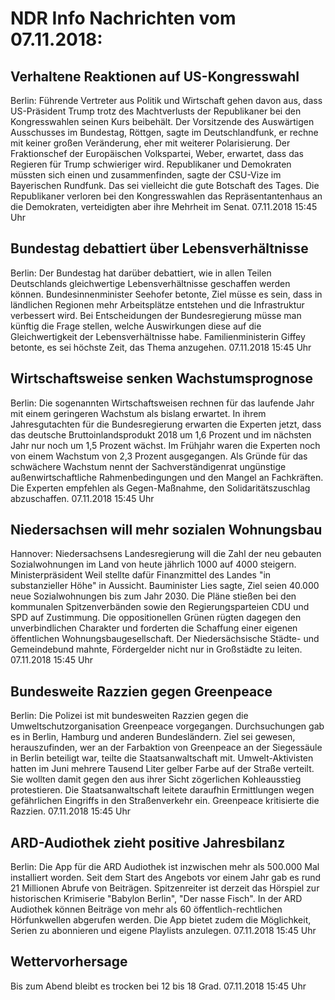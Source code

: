 # NDR Info Nachrichten vom 07.11.2018:


## Verhaltene Reaktionen auf US-Kongresswahl
Berlin: Führende Vertreter aus Politik und Wirtschaft gehen davon aus, dass US-Präsident Trump trotz des Machtverlusts der Republikaner bei den Kongresswahlen seinen Kurs beibehält. Der Vorsitzende des Auswärtigen Ausschusses im Bundestag, Röttgen, sagte im Deutschlandfunk, er rechne mit keiner großen Veränderung, eher mit weiterer Polarisierung. Der Fraktionschef der Europäischen Volkspartei, Weber, erwartet, dass das Regieren für Trump schwieriger wird. Republikaner und Demokraten müssten sich einen und zusammenfinden, sagte der CSU-Vize im Bayerischen Rundfunk. Das sei vielleicht die gute Botschaft des Tages. Die Republikaner verloren bei den Kongresswahlen das Repräsentantenhaus an die Demokraten, verteidigten aber ihre Mehrheit im Senat. 07.11.2018 15:45 Uhr 

## Bundestag debattiert über Lebensverhältnisse
Berlin: Der Bundestag hat darüber debattiert, wie in allen Teilen Deutschlands gleichwertige Lebensverhältnisse geschaffen werden können. Bundesinnenminister Seehofer betonte, Ziel müsse es sein, dass in ländlichen Regionen mehr Arbeitsplätze entstehen und die Infrastruktur verbessert wird. Bei Entscheidungen der Bundesregierung müsse man künftig die Frage stellen, welche Auswirkungen diese auf die Gleichwertigkeit der Lebensverhältnisse habe. Familienministerin Giffey betonte, es sei höchste Zeit, das Thema anzugehen. 07.11.2018 15:45 Uhr 

## Wirtschaftsweise senken Wachstumsprognose
Berlin: Die sogenannten Wirtschaftsweisen rechnen für das laufende Jahr mit einem geringeren Wachstum als bislang erwartet. In ihrem Jahresgutachten für die Bundesregierung erwarten die Experten jetzt, dass das deutsche Bruttoinlandsprodukt 2018 um 1,6 Prozent und im nächsten Jahr nur noch um 1,5 Prozent wächst. Im Frühjahr waren die Experten noch von einem Wachstum von 2,3 Prozent ausgegangen. Als Gründe für das schwächere Wachstum nennt der Sachverständigenrat ungünstige außenwirtschaftliche Rahmenbedingungen und den Mangel an Fachkräften. Die Experten empfehlen als Gegen-Maßnahme, den Solidaritätszuschlag abzuschaffen. 07.11.2018 15:45 Uhr 

## Niedersachsen will mehr sozialen Wohnungsbau
Hannover: Niedersachsens Landesregierung will die Zahl der neu gebauten Sozialwohnungen im Land von heute jährlich 1000 auf 4000 steigern. Ministerpräsident Weil stellte dafür Finanzmittel des Landes "in substanzieller Höhe" in Aussicht. Bauminister Lies sagte, Ziel seien 40.000 neue Sozialwohnungen bis zum Jahr 2030. Die Pläne stießen bei den kommunalen Spitzenverbänden sowie den Regierungsparteien CDU und SPD auf Zustimmung. Die oppositionellen Grünen rügten dagegen den unverbindlichen Charakter und forderten die Schaffung einer eigenen öffentlichen Wohnungsbaugesellschaft. Der Niedersächsische Städte- und Gemeindebund mahnte, Fördergelder nicht nur in Großstädte zu leiten. 07.11.2018 15:45 Uhr 

## Bundesweite Razzien gegen Greenpeace
Berlin: Die Polizei ist mit bundesweiten Razzien gegen die Umweltschutzorganisation Greenpeace vorgegangen. Durchsuchungen gab es in Berlin, Hamburg und anderen Bundesländern. Ziel sei gewesen, herauszufinden, wer an der Farbaktion von Greenpeace an der Siegessäule in Berlin beteiligt war, teilte die Staatsanwaltschaft mit. Umwelt-Aktivisten hatten im Juni mehrere Tausend Liter gelber Farbe auf der Straße verteilt. Sie wollten damit gegen den aus ihrer Sicht zögerlichen Kohleausstieg protestieren. Die Staatsanwaltschaft leitete daraufhin Ermittlungen wegen gefährlichen Eingriffs in den Straßenverkehr ein. Greenpeace kritisierte die Razzien. 07.11.2018 15:45 Uhr 

## ARD-Audiothek zieht positive Jahresbilanz
Berlin: Die App für die ARD Audiothek ist inzwischen mehr als 500.000 Mal installiert worden. Seit dem Start des Angebots vor einem Jahr gab es rund 21 Millionen Abrufe von Beiträgen. Spitzenreiter ist derzeit das Hörspiel zur historischen Krimiserie "Babylon Berlin", "Der nasse Fisch". In der ARD Audiothek können Beiträge von mehr als 60 öffentlich-rechtlichen Hörfunkwellen abgerufen werden. Die App bietet zudem die Möglichkeit, Serien zu abonnieren und  eigene Playlists anzulegen. 07.11.2018 15:45 Uhr 

## Wettervorhersage
Bis zum Abend bleibt es trocken bei 12 bis 18 Grad. 07.11.2018 15:45 Uhr 
